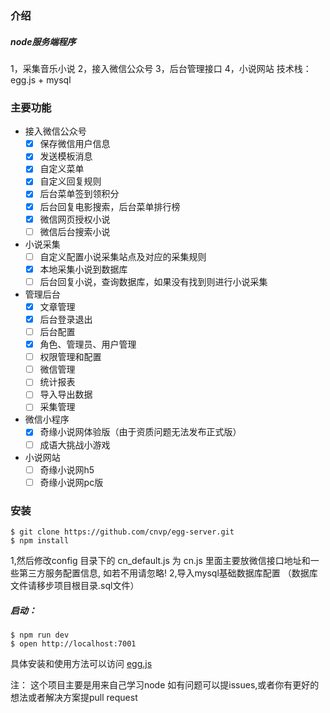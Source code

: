 ### 介绍
##### node服务端程序
1，采集音乐小说
2，接入微信公众号
3，后台管理接口
4，小说网站
技术栈： egg.js + mysql

### 主要功能
- 接入微信公众号
    * [x] 保存微信用户信息
  * [x] 发送模板消息
  * [x] 自定义菜单
  * [x] 自定义回复规则
  * [x] 后台菜单签到领积分
  * [x] 后台回复电影搜索，后台菜单排行榜
  * [x] 微信网页授权小说
  * [ ] 微信后台搜索小说
- 小说采集
  * [ ] 自定义配置小说采集站点及对应的采集规则
  * [x] 本地采集小说到数据库
  * [ ] 后台回复小说，查询数据库，如果没有找到则进行小说采集
- 管理后台
    * [x] 文章管理
    * [x] 后台登录退出
    * [ ] 后台配置
    * [x] 角色、管理员、用户管理
    * [ ] 权限管理和配置
    * [ ] 微信管理
    * [ ] 统计报表
    * [ ] 导入导出数据
    * [ ] 采集管理
- 微信小程序
    * [x] 奇缘小说网体验版（由于资质问题无法发布正式版）
    * [ ] 成语大挑战小游戏
- 小说网站
    * [ ] 奇缘小说网h5
    * [ ] 奇缘小说网pc版

### 安装
```
$ git clone https://github.com/cnvp/egg-server.git
$ npm install
```
1,然后修改config 目录下的 cn_default.js 为 cn.js  里面主要放微信接口地址和一些第三方服务配置信息, 如若不用请忽略!
2,导入mysql基础数据库配置 （数据库文件请移步项目根目录.sql文件）

##### 启动：
```
$ npm run dev
$ open http://localhost:7001
```
具体安装和使用方法可以访问 [egg.js](https://github.com/eggjs/egg/)

注： 这个项目主要是用来自己学习node
如有问题可以提issues,或者你有更好的想法或者解决方案提pull request
